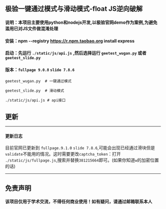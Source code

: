 极验一键通过模式与滑动模式-float JS逆向破解
-
#### 说明：本项目主要使用python和nodejs开发,以极验官网demo作为案例,为避免滥用已对JS文件做混淆处理
#### 安装：npm --registry https://r.npm.taobao.org install express
#### 启动：先运行 `./static/js/api.js` ,然后选择运行 `geetest_wugan.py` 或者 `geetest_slide.py`
#### 版本：`fullpage 9.0.8` `slide 7.8.6`

    geetest_wugan.py  # 一键通过模式  
       
    geetest_slide.py  # 滑动模式 
    
    ./static/js/api.js # api接口 
  
更新
-
----
#### 更新日志
目前官网已更新到 `fullpage.9.1.0` `slide 7.8.6`,可能会出现已经通过滑块但是`validate`不能用的情况。这时需要更改`captcha_token`：打开
`./static/js/fullpage.js`,搜索并替换`381215664`即可。(如果你知道`w`的加密位置的话)  

----

免责声明
-
#### 该项目仅用于学术交流，不得任何商业使用！如有疑问，请通过邮箱联系本人

